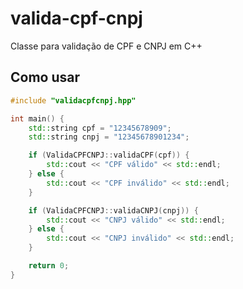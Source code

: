 # valida-cpf-cnpj
Classe para validação de CPF e CNPJ em C++

## Como usar

```c++
#include "validacpfcnpj.hpp"

int main() {
	std::string cpf = "12345678909";
	std::string cnpj = "12345678901234";

	if (ValidaCPFCNPJ::validaCPF(cpf)) {
		std::cout << "CPF válido" << std::endl;
	} else {
		std::cout << "CPF inválido" << std::endl;
	}

	if (ValidaCPFCNPJ::validaCNPJ(cnpj)) {
		std::cout << "CNPJ válido" << std::endl;
	} else {
		std::cout << "CNPJ inválido" << std::endl;
	}

	return 0;
}
```

